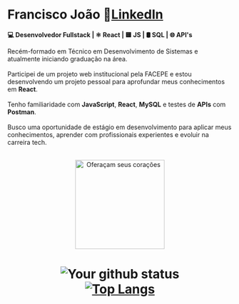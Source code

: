 # Francisco João 🔷[LinkedIn](https://www.linkedin.com/in/francisco-jo%C3%A3o-617651302/)
**💻 Desenvolvedor Fullstack | ⚛️ React | 🟨 JS | 🛢️ SQL | 🌐 API's**                    

Recém-formado em Técnico em Desenvolvimento de Sistemas e atualmente iniciando graduação na área. </br></br>Participei de um projeto web institucional pela FACEPE e estou desenvolvendo um projeto pessoal para aprofundar meus conhecimentos em **React**.</br></br>Tenho familiaridade com **JavaScript**, **React**, **MySQL** e testes de **APIs** com **Postman**. </br></br>Busco uma oportunidade de estágio em desenvolvimento para aplicar meus conhecimentos, aprender com profissionais experientes e evoluir na carreira tech.</br></br>

<p align="center" > 
<img src="https://i.pinimg.com/originals/ed/0f/1b/ed0f1bc7e84329ad39b71bc8d562275a.gif" alt="Oferaçam seus corações" width="200" height="200" >

<div align="center">

![Your github status](https://github-readme-stats.vercel.app/api?username=Franciscojdsn&show_icons=true&theme=dark) </br>
[![Top Langs](https://github-readme-stats.vercel.app/api/top-langs/?username=Franciscojdsn&layout=compact&theme=dark)](https://github.com/felipecastrosales/github-readme-stats)
=======

  </div>
</p>


